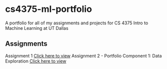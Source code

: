 # cs4375-ml-portfolio
A portfolio for all of my assignments and projects for CS 4375 Intro to Machine Learning at UT Dallas


## Assignments
Assignment 1 [Click here to view](assignment-1.pdf)
Assignment 2 - Portfolio Component 1: Data Exploration [Click here to view](assignment-2.pdf)
